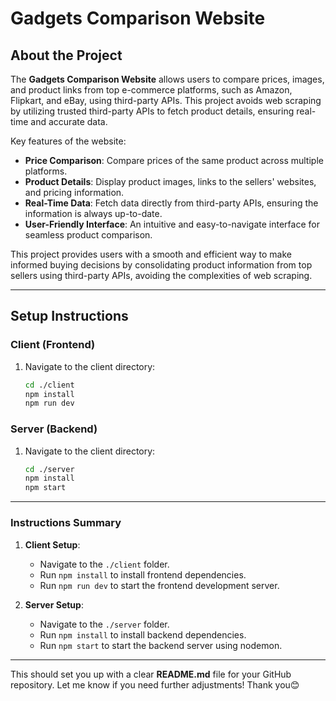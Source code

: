 # **Gadgets Comparison Website**

## **About the Project**
The **Gadgets Comparison Website** allows users to compare prices, images, and product links from top e-commerce platforms, such as Amazon, Flipkart, and eBay, using third-party APIs. This project avoids web scraping by utilizing trusted third-party APIs to fetch product details, ensuring real-time and accurate data.

Key features of the website:
- **Price Comparison**: Compare prices of the same product across multiple platforms.
- **Product Details**: Display product images, links to the sellers' websites, and pricing information.
- **Real-Time Data**: Fetch data directly from third-party APIs, ensuring the information is always up-to-date.
- **User-Friendly Interface**: An intuitive and easy-to-navigate interface for seamless product comparison.

This project provides users with a smooth and efficient way to make informed buying decisions by consolidating product information from top sellers using third-party APIs, avoiding the complexities of web scraping.

---

## **Setup Instructions**

### **Client (Frontend)**
1. Navigate to the client directory:
   ```bash
   cd ./client
   npm install
   npm run dev

### **Server (Backend)**
1. Navigate to the client directory:
   ```bash
   cd ./server
   npm install
   npm start
   
---

### **Instructions Summary**
1. **Client Setup**:
   - Navigate to the `./client` folder.
   - Run `npm install` to install frontend dependencies.
   - Run `npm run dev` to start the frontend development server.

2. **Server Setup**:
   - Navigate to the `./server` folder.
   - Run `npm install` to install backend dependencies.
   - Run `npm start` to start the backend server using nodemon.

---

This should set you up with a clear **README.md** file for your GitHub repository. Let me know if you need further adjustments! Thank you😊


